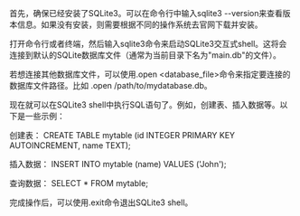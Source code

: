 首先，确保已经安装了SQLite3。可以在命令行中输入sqlite3 --version来查看版本信息。如果没有安装，则需要根据不同的操作系统去官网下载并安装。

打开命令行或者终端，然后输入sqlite3命令来启动SQLite3交互式shell。这将会连接到默认的SQLite数据库文件（通常为当前目录下名为"main.db"的文件）。

若想连接其他数据库文件，可以使用.open <database_file>命令来指定要连接的数据库文件路径。比如 .open /path/to/mydatabase.db。

现在就可以在SQLite3 shell中执行SQL语句了。例如，创建表、插入数据等。以下是一些示例：

创建表： CREATE TABLE mytable (id INTEGER PRIMARY KEY AUTOINCREMENT, name TEXT);

插入数据： INSERT INTO mytable (name) VALUES ('John');

查询数据： SELECT * FROM mytable;

完成操作后，可以使用.exit命令退出SQLite3 shell。